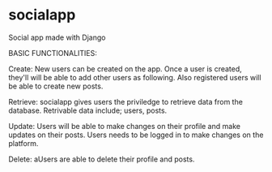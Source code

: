 # socialapp
Social app made with Django

BASIC FUNCTIONALITIES:

Create: New users can be created on the app. Once a user is created, they'll will be able to add other users as following.
        Also registered users will be able to create new posts.
        
Retrieve: socialapp gives users the priviledge to retrieve data from the database. Retrivable data include; users, posts.

Update: Users will be able  to make changes on their profile and  make updates on their posts. Users needs to be logged in to make changes           on the platform.

Delete: aUsers are able to delete their profile and posts.
